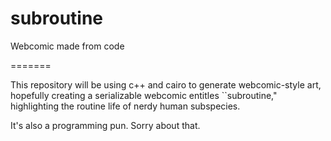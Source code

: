 # subroutine
Webcomic made from code

=======

This repository will be using c++ and cairo to generate webcomic-style art, 
hopefully creating a serializable webcomic entitles ``subroutine," highlighting
the routine life of nerdy human subspecies.

It's also a programming pun. Sorry about that.
